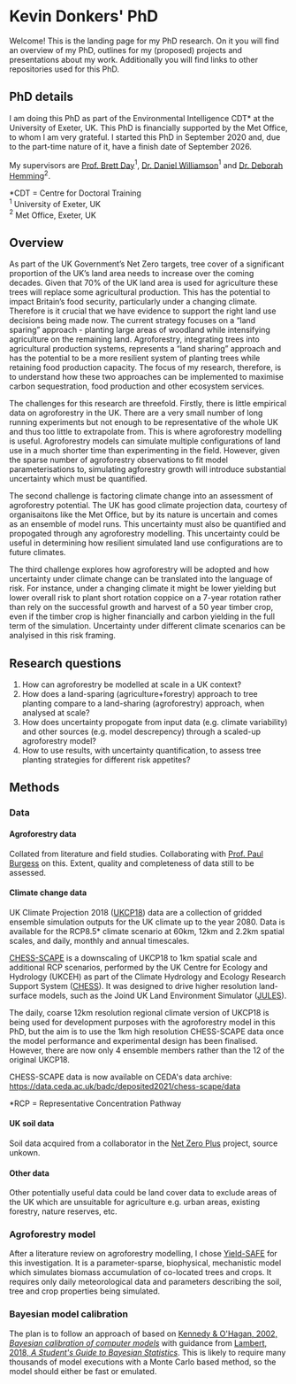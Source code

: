 # Kevin Donkers' PhD
Welcome! This is the landing page for my PhD research. On it you will find an overview of my PhD, outlines for my (proposed) projects and presentations about my work.
Additionally you will find links to other repositories used for this PhD.


## PhD details

I am doing this PhD as part of the Environmental Intelligence CDT* at the University of Exeter, UK.
This PhD is financially supported by the Met Office, to whom I am very grateful.
I started this PhD in September 2020 and, due to the part-time nature of it, have a finish date of September 2026.

My supervisors are [Prof. Brett Day](https://business-school.exeter.ac.uk/about/people/profile/index.php?web_id=Brett_Day)$^1$, 
[Dr. Daniel Williamson](https://mathematics.exeter.ac.uk/staff/dw356?sm=dw356)$^1$ and 
[Dr. Deborah Hemming](https://www.metoffice.gov.uk/research/people/deborah-hemming)$^2$.

*CDT = Centre for Doctoral Training<br>
$^1$ University of Exeter, UK<br>
$^2$ Met Office, Exeter, UK


## Overview
As part of the UK Government’s Net Zero targets, tree cover of a significant proportion of the UK’s land area needs to increase over the coming decades. Given that 70% of the UK land area is used for agriculture these trees will replace some agricultural production. This has the potential to impact Britain’s food security, particularly under a changing climate. Therefore is it crucial that we have evidence to support the right land use decisions being made now. The current strategy focuses on a “land sparing” approach - planting large areas of woodland while intensifying agriculture on the remaining land. Agroforestry, integrating trees into agricultural production systems, represents a “land sharing” approach and has the potential to be a more resilient system of planting trees while retaining food production capacity. The focus of my research, therefore, is to understand how these two approaches can be implemented to maximise carbon sequestration, food production and other ecosystem services.

The challenges for this research are threefold. Firstly, there is little empirical data on agroforestry in the UK. There are a very small number of long running experiments but not enough to be representative of the whole UK and thus too little to extrapolate from. This is where agroforestry modelling is useful. Agroforestry models can simulate multiple configurations of land use in a much shorter time than experimenting in the field. However, given the sparse number of agroforestry observations to fit model parameterisations to, simulating agforestry growth will introduce substantial uncertainty which must be quantified.

The second challenge is factoring climate change into an assessment of agroforestry potential. The UK has good climate projection data, courtesy of organisaitons like the Met Office, but by its nature is uncertain and comes as an ensemble of model runs. This uncertainty must also be quantified and propogated through any agroforestry modelling. This uncertainty could be useful in determining how resilient simulated land use configurations are to future climates. 

The third challenge explores how agroforestry will be adopted and how uncertainty under climate change can be translated into the language of risk. For instance, under a changing climate it might be lower yielding but lower overall risk to plant short rotation coppice on a 7-year rotation rather than rely on the successful growth and harvest of a 50 year timber crop, even if the timber crop is higher financially and carbon yielding in the full term of the simulation. Uncertainty under different climate scenarios can be analyised in this risk framing.



## Research questions

1. How can agroforestry be modelled at scale in a UK context?
2. How does a land-sparing (agriculture+forestry) approach to tree planting compare to a land-sharing (agroforestry) approach, when analysed at scale?
3. How does uncertainty propogate from input data (e.g. climate variability) and other sources (e.g. model descrepency) through a scaled-up agroforestry model?
4. How to use results, with uncertainty quantification, to assess tree planting strategies for different risk appetites?


## Methods

### Data

#### **Agroforestry data**
Collated from literature and field studies. Collaborating with [Prof. Paul Burgess](https://www.cranfield.ac.uk/people/professor-paul-burgess-784015) on this.
Extent, quality and completeness of data still to be assessed.


#### **Climate change data**
UK Climate Projection 2018 ([UKCP18](https://www.metoffice.gov.uk/binaries/content/assets/metofficegovuk/pdf/research/ukcp/ukcp18_headline_findings_v4_aug22.pdf)) data are a collection of gridded ensemble simulation outputs for the UK climate up to the year 2080. Data is available for the RCP8.5* climate scenario at 60km, 12km and 2.2km spatial scales, and daily, monthly and annual timescales. 

[CHESS-SCAPE](https://catalogue.ceda.ac.uk/uuid/8194b416cbee482b89e0dfbe17c5786c) is a downscaling of UKCP18 to 1km spatial scale and additional RCP scenarios, performed by the UK Centre for Ecology and Hydrology (UKCEH) as part of the Climate Hydrology and Ecology Research Support System ([CHESS](https://catalogue.ceh.ac.uk/documents/7de9790e-66a2-44b5-988e-283d764ef52f)). It was designed to drive higher resolution land-surface models, such as the Joind UK Land Environment Simulator ([JULES](https://jules.jchmr.org/)).

The daily, coarse 12km resolution regional climate version of UKCP18 is being used for development purposes with the agroforestry model in this PhD, but the aim is to use the 1km high resolution CHESS-SCAPE data once the model performance and experimental design has been finalised. However, there are now only 4 ensemble members rather than the 12 of the original UKCP18.

CHESS-SCAPE data is now available on CEDA's data archive:<br>
https://data.ceda.ac.uk/badc/deposited2021/chess-scape/data


*RCP = Representative Concentration Pathway

#### **UK soil data**
Soil data acquired from a collaborator in the [Net Zero Plus](https://netzeroplus.ac.uk/) project, source unkown.


#### **Other data**
Other potentially useful data could be land cover data to exclude areas of the UK which are unsuitable for agriculture e.g. urban areas, existing forestry, nature reserves, etc.



### Agroforestry model
After a literature review on agroforestry modelling, I chose [Yield-SAFE](https://doi.org/10.1016/j.ecoleng.2006.09.017) for this investigation. It is a parameter-sparse, biophysical, mechanistic model which simulates biomass accumulation of co-located trees and crops. It requires only daily meteorological data and parameters describing the soil, tree and crop properties being simulated. 


### Bayesian model calibration
The plan is to follow an approach of based on [Kennedy & O'Hagan, 2002, *Bayesian calibration of computer models*](https://doi.org/10.1111/1467-9868.00294) with guidance from [Lambert, 2018, *A Student's Guide to Bayesian Statistics*](https://uk.sagepub.com/en-gb/eur/book/student%E2%80%99s-guide-bayesian-statistics#description). This is likely to require many thousands of model executions with a Monte Carlo based method, so the model should either be fast or emulated.





